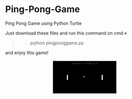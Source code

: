 # Ping-Pong-Game
Ping Pong Game using Python Turtle

Just download these files and run this command on cmd->

>>python pingponggame.py 

and enjoy this game! 

<div align="center">
    <img width="40%" src="https://github.com/Asthasachan/Ping-Pong-Game-/blob/main/game%20pic.PNG" alt="ping pong game pic">
</div>


